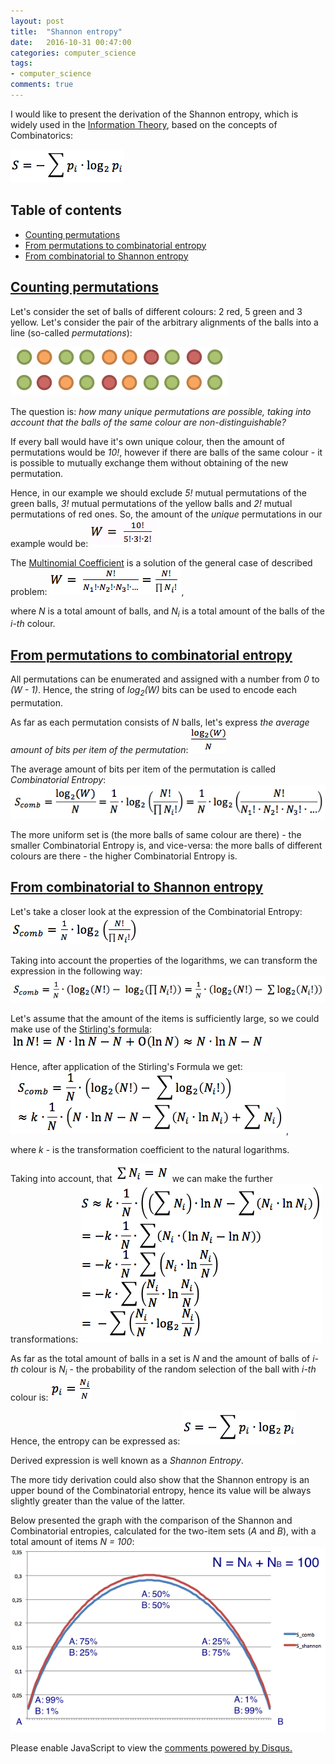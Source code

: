 ```yaml
---
layout: post
title:  "Shannon entropy"
date:   2016-10-31 00:47:00
categories: computer_science
tags:
- computer_science
comments: true
---
```


I would like to present the derivation of the Shannon entropy, which is widely used in the [Information Theory](https://en.wikipedia.org/wiki/Information_theory), based on the concepts of Combinatorics:

![Illustration to the problem](/images/entropy/shannon_entropy.png)

## Table of contents
* [Counting permutations]({{page.url}}#counting-permutations)
* [From permutations to combinatorial entropy]({{page.url}}#from-permutations-to-combinatorial-entropy)
* [From combinatorial to Shannon entropy]({{page.url}}#from-combinatorial-to-shannon-entropy)

<!--more-->

## [Counting permutations]({{page.url}}#counting-permutations)
Let's consider the set of balls of different colours: 2 red, 5 green and 3 yellow. Let's consider the pair of the arbitrary alignments of the balls into a line (so-called *permutations*):

![permutations of the colour balls](/images/entropy/colour_balls_set.png)

The question is: *how many unique permutations are possible, taking into account that the balls of the same colour are non-distinguishable?*

If every ball would have it's own unique colour, then the amount of permutations would be *10!*, however if there are balls of the same colour - it is possible to mutually exchange them without obtaining of the new permutation.

Hence, in our example we should exclude *5!* mutual permutations of the green balls, *3!* mutual permutations of the yellow balls and *2!* mutual permutations of red ones. So, the amount of the *unique* permutations in our example would be: ![amount of permutations in example](/images/entropy/colour_balls_permutations.png)

The [Multinomial Coefficient](https://en.wikipedia.org/wiki/Multinomial_theorem#Multinomial_coefficients) is a solution of the general case of described problem:
![multinomial coefficient](/images/entropy/multinomial_coefficient.png),

where *N* is a total amount of balls, and *N<sub>i</sub>* is a total amount of the balls of the *i-th* colour.

## [From permutations to combinatorial entropy]({{page.url}}#from-permutations-to-combinatorial-entropy)

All permutations can be enumerated and assigned with a number from *0* to *(W - 1)*. Hence, the string of *log<sub>2</sub>(W)* bits can be used to encode each permutation.

As far as each permutation consists of *N* balls, let's express *the average amount of bits per item of the permutation*: ![amount of bits per ball](/images/entropy/bits_per_ball.png)

The average amount of bits per item of the permutation is called *Combinatorial Entropy*:
![Combinatorial Entropy](/images/entropy/combinatorial_entropy.png)

The more uniform set is (the more balls of same colour are there) - the smaller Combinatorial Entropy is, and vice-versa: the more balls of different colours are there - the higher Combinatorial Entropy is.

## [From combinatorial to Shannon entropy]({{page.url}}#from-combinatorial-to-shannon-entropy)

Let's take a closer look at the expression of the Combinatorial Entropy: ![Combinatorial Entropy](/images/entropy/combinatorial_entropy_2.png)

Taking into account the properties of the logarithms, we can transform the expression in the following way:
![Combinatorial Entropy](/images/entropy/combinatorial_entropy_3.png)

Let's assume that the amount of the items is sufficiently large, so we could make use of the [Stirling's formula](https://en.wikipedia.org/wiki/Stirling%27s_approximation): ![Stirling's Formula](/images/entropy/stirlings_formula.png)

Hence, after application of the Stirling's Formula we get: ![Combinatorial Entropy after application of the Stirling's Formula](/images/entropy/combinatorial_entropy_strilings.png),

where *k* - is the transformation coefficient to the natural logarithms.

Taking into account, that ![Sum Ni is N](/images/entropy/sum_ni_n.png) we can make the further transformations:
![Combinatorial Entropy after application of the Stirling's Formula and further transformations](/images/entropy/combinatorial_entropy_strilings_transformed.png)

As far as the total amount of balls in a set is *N* and the amount of balls of *i-th* colour is *N<sub>i</sub>* - the probability of the random selection of the ball with *i-th* colour is: ![Probability of the random selection of the ball of i-th colour](/images/entropy/random_ball_prob.png)

Hence, the entropy can be expressed as: ![Shannon Entropy](/images/entropy/shannon_entropy.png)

Derived expression is well known as a *Shannon Entropy*.

The more tidy derivation could also show that the Shannon entropy is an upper bound of the Combinatorial entropy, hence its value will be always slightly greater than the value of the latter.

Below presented the graph with the comparison of the Shannon and Combinatorial entropies, calculated for the two-item sets (*A* and *B*), with a total amount of items *N = 100*:
![Shannon vs Combinatorial entropies when N = 100](/images/entropy/shannon_vs_combinatorial_entropy.png)



<div id="disqus_thread"></div>
<script>

var disqus_config = function () {
this.page.url = "http://lagodiuk.github.io/computer_science/2016/10/31/entropy.html";
this.page.identifier = "shannon_entropy";
};

(function() { // DON'T EDIT BELOW THIS LINE
var d = document, s = d.createElement('script');

s.src = '//lahodiuk.disqus.com/embed.js';

s.setAttribute('data-timestamp', +new Date());
(d.head || d.body).appendChild(s);
})();
</script>
<noscript>Please enable JavaScript to view the <a href="https://disqus.com/?ref_noscript" rel="nofollow">comments powered by Disqus.</a></noscript>
